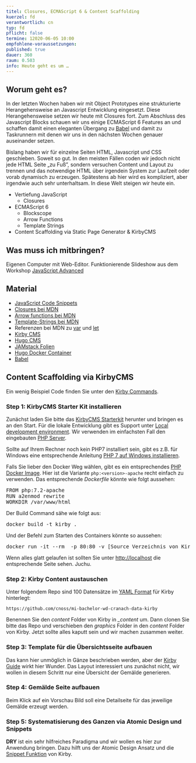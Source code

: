```yaml
---
titel: Closures, ECMAScript 6 & Content Scaffolding
kuerzel: fd
verantwortlich: cn
typ: fd
pflicht: false
termine: 12020-06-05 10:00
empfohlene-voraussetzungen: 
published: true
dauer: 360
raum: 0.503
info: Heute geht es um …
---
```


## Worum geht es?
In der letzten Wochen haben wir mit Object Prototypes eine strukturierte Herangehensweise an Javascript Entwicklung eingesetzt. Diese Herangehensweise setzen wir heute mit Closures fort. Zum Abschluss des Javascript Blocks schauen wir uns einige ECMAScript 6 Features an und schaffen damit einen eleganten Übergang zu [Babel](http://bit.ly/2KqnIEj) und damit zu Taskrunnern mit denen wir uns in den nächsten Wochen genauer auseinander setzen.

Bislang haben wir für einzelne Seiten HTML, Javascript und CSS geschieben. Soweit so gut. In den meisten Fällen coden wir jedoch nicht jede HTML Seite „zu Fuß”, sondern versuchen Content und Layout zu trennen und das notwendige HTML über irgendein System zur Laufzeit oder vorab dynamisch zu erzeugen. Spätestens ab hier wird es kompliziert, aber irgendwie auch sehr unterhaltsam. In diese Welt steigen wir heute ein.

* Vertiefung JavaScript
  * Closures
* ECMAScript 6
  * Blockscope
  * Arrow Functions
  * Template Strings
* Content Scaffolding via Static Page Generator & KirbyCMS


## Was muss ich mitbringen?
Eigenen Computer mit Web-Editor.
Funktionierende Slideshow aus dem Workshop [JavaScript Advanced](/mi-bachelor-webdevelopment/lehrveranstaltungen/fd1-05-10/)

## Material
* [JavaScript Code Snippets](../../material/frontend-development-1/javascript-codesnippets.zip/)
* [Closures bei MDN](https://developer.mozilla.org/en-US/docs/Web/JavaScript/Closures)
* [Arrow functions bei MDN](https://developer.mozilla.org/en-US/docs/Web/JavaScript/Reference/Functions/Arrow_functions)
* [Template-Strings bei MDN](https://developer.mozilla.org/en-US/docs/Web/JavaScript/Reference/Template_literals)
* Referenzen bei MDN zu [var](https://developer.mozilla.org/de/docs/Web/JavaScript/Reference/Statements/var) und [let](https://developer.mozilla.org/de/docs/Web/JavaScript/Reference/Statements/let)
* [Kirby CMS](https://getkirby.com/)
* [Hugo CMS](https://gohugo.io/)
* [JAMstack Folien](../../material/frontend-development-2/jam-stack/)
* [Hugo Docker Container](https://github.com/th-koeln/mi-bachelor-webdevelopment-docker)
* [Babel](https://babeljs.io/)

## Content Scaffolding via KirbyCMS

Ein wenig Beispiel Code finden Sie unter den [Kirby Commands](../../codesnippets/kirby-commands/). 

### Step 1: KirbyCMS Starter Kit installieren

Zunächst laden Sie bitte das [KirbyCMS Starterkit](https://getkirby.com/try) herunter und bringen es an den Start. Für die lokale Entwicklung gibt es Support unter [Local development environment](https://getkirby.com/docs/cookbook/setup/development-environment). Wir verwenden im einfachsten Fall den eingebauten [PHP Server](https://getkirby.com/docs/cookbook/setup/development-environment#php-s-built-in-server). 

Sollte auf Ihrem Rechner noch kein PHP7 installiert sein, gibt es z.B. für Windows eine entsprechende Anleitung [PHP 7 auf Windows installieren](https://www.segal-online.de/php-7-auf-windows-installieren/).

Falls Sie lieber den Docker Weg wählen, gibt es ein entsprechendes [PHP Docker Image](https://hub.docker.com/_/php). Hier ist die Variante `php:<version>-apache` recht einfach zu verwenden. Das entsprechende *Dockerfile* könnte wie folgt aussehen:

<pre>
FROM php:7.2-apache
RUN a2enmod rewrite
WORKDIR /var/www/html
</pre>

Der Build Command sähe wie folgt aus:

<pre>
docker build -t kirby .
</pre>

Und der Befehl zum Starten des Containers könnte so aussehen:

<pre>
docker run -it --rm  -p 80:80 -v [Source Verzeichnis von Kirby]:/var/www/html kirby
</pre>
 
Wenn alles glatt gelaufen ist sollten Sie unter [http://localhost](http://localhost) die entsprechende Seite sehen. Juchu.

### Step 2: Kirby Content austauschen

Unter folgendem Repo sind 100 Datensätze im [YAML Format](https://tttool.readthedocs.io/de/latest/yaml-referenz.html) für Kirby hinterlegt:

`https://github.com/cnoss/mi-bachelor-wd-cranach-data-kirby`

Benennen Sie den *content* Folder von Kirby in *_content* um. Dann clonen Sie bitte das Repo und verschieben den *graphics* Folder in den *content* Folder von Kirby. Jetzt sollte alles kaputt sein und wir machen zusammen weiter.

### Step 3: Template für die Übersichtsseite aufbauen

Das kann hier unmöglich in Gänze beschrieben werden, aber der [Kirby Guide](https://getkirby.com/docs/guide) wirkt hier Wunder. Das Layout interessiert uns zunächst nicht, wir wollen in diesem Schritt nur eine Übersicht der Gemälde generieren.

### Step 4: Gemälde Seite aufbauen

Beim Klick auf ein Vorschau Bild soll eine Detailseite für das jeweilige Gemälde erzeugt werden.

### Step 5: Systematisierung des Ganzen via Atomic Design und Snippets

**DRY** ist ein sehr hilfreiches Paradigma und wir wollen es hier zur Anwendung bringen. Dazu hilft uns der Atomic Design Ansatz und die [Snippet Funktion](https://getkirby.com/docs/guide/templates/snippets) von Kirby.
